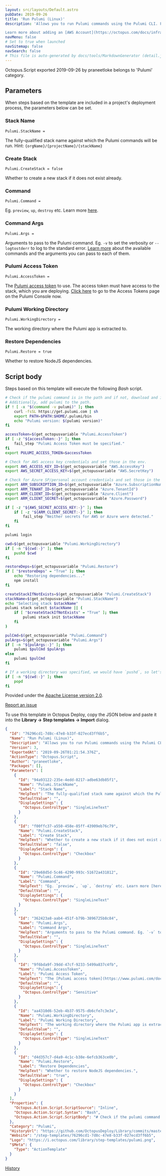 ```yaml
---
layout: src/layouts/Default.astro
pubDate: 2019-09-26
title: 'Run Pulumi (Linux)'
description: 'Allows you to run Pulumi commands using the Pulumi CLI. For Pulumi stacks that deploy AWS resources, make sure your Octopus Project contains a variable called `AWS` of type `AWS Account`. For Pulumi stacks that deploy Azure resources, set the variable `Azure` of type `Azure Subscriptions` (Service Principal).

Learn more about adding an [AWS Account](https://octopus.com/docs/infrastructure/deployment-targets/aws#create-an-aws-account) or [Azure Subscriptions](https://octopus.com/docs/infrastructure/deployment-targets/azure#azure-service-principal) to your Octopus Deploy instance.'
navMenu: false
# Set to true when launched
navSitemap: false
navSearch: false
# This file is auto-generated by docs/tools/MarkdownGenerator (detail.js)
---
```


Octopus.Script exported 2019-09-26 by praneetloke belongs to 'Pulumi' category.

## Parameters

When steps based on the template are included in a project's deployment process, the parameters below can be set.


<div class="param">

### Stack Name

`Pulumi.StackName = `

The fully-qualified stack name against which the Pulumi commands will be run. Hint: `{orgName}/{projectName}/{stackName}`

</div>
        
<div class="param">

### Create Stack

`Pulumi.CreateStack = false`

Whether to create a new stack if it does not exist already.

</div>
        
<div class="param">

### Command

`Pulumi.Command = `

Eg. `preview`, `up`, `destroy` etc. Learn more [here](https://www.pulumi.com/docs/reference/cli/).

</div>
        
<div class="param">

### Command Args

`Pulumi.Args = `

Arguments to pass to the Pulumi command. Eg. `-v` to set the verbosity or `--logtostderr` to log to the standard error. [Learn more](https://www.pulumi.com/docs/reference/cli/) about the available commands and the arguments you can pass to each of them.

</div>
        
<div class="param">

### Pulumi Access Token

`Pulumi.AccessToken = `

The [Pulumi access token](https://www.pulumi.com/docs/intro/console/accounts-and-organizations/accounts/#access-tokens) to use. The access token must have access to the stack, which you are deploying. [Click here](https://app.pulumi.com/account/tokens) to go to the Access Tokens page on the Pulumi Console now.

</div>
        
<div class="param">

### Pulumi Working Directory

`Pulumi.WorkingDirectory = `

The working directory where the Pulumi app is extracted to.

</div>
        
<div class="param">

### Restore Dependencies

`Pulumi.Restore = true`

Whether to restore NodeJS dependencies.

</div>
        

## Script body

Steps based on this template will execute the following *Bash* script.

```bash
# Check if the pulumi command is in the path and if not, download and install it.
# Additionally, add pulumi to the path.
if ! [ -x "$(command -v pulumi)" ]; then
	curl -fsSL https://get.pulumi.com | sh
    export PATH=$PATH:$HOME/.pulumi/bin
	echo "Pulumi version: $(pulumi version)"
fi

accessToken=$(get_octopusvariable "Pulumi.AccessToken")
if [ -z "${accessToken:-}" ]; then
	fail_step "Pulumi Access Token must be specified."
fi
export PULUMI_ACCESS_TOKEN=$accessToken

# Check for AWS access key credentials and set those in the env.
export AWS_ACCESS_KEY_ID=$(get_octopusvariable "AWS.AccessKey")
export AWS_SECRET_ACCESS_KEY=$(get_octopusvariable "AWS.SecretKey")

# Check for Azure SP/personal account credentials and set those in the env.
export ARM_SUBSCRIPTION_ID=$(get_octopusvariable "Azure.SubscriptionNumber")
export ARM_TENANT_ID=$(get_octopusvariable "Azure.TenantId")
export ARM_CLIENT_ID=$(get_octopusvariable "Azure.Client")
export ARM_CLIENT_SECRET=$(get_octopusvariable "Azure.Password")

if [ -z "${AWS_SECRET_ACCESS_KEY:-}" ]; then
	if [ -z "${ARM_CLIENT_SECRET:-}" ]; then
    	fail_step "Neither secrets for AWS or Azure were detected."
    fi
fi

pulumi login

cwd=$(get_octopusvariable "Pulumi.WorkingDirectory")
if [ -n "${cwd:-}" ]; then
	pushd $cwd
fi

restoreDeps=$(get_octopusvariable "Pulumi.Restore")
if [ "$restoreDeps" = "True" ]; then
	echo "Restoring dependencies..."
	npm install
fi

createStackIfNotExists=$(get_octopusvariable "Pulumi.CreateStack")
stackName=$(get_octopusvariable "Pulumi.StackName")
echo "Selecting stack $stackName"
pulumi stack select $stackName || (
	if [ "$createStackIfNotExists" = "True" ]; then
    	pulumi stack init $stackName
    fi
)

pulCmd=$(get_octopusvariable "Pulumi.Command")
pulArgs=$(get_octopusvariable "Pulumi.Args")
if [ -n "${pulArgs:-}" ]; then
	pulumi $pulCmd $pulArgs
else
	pulumi $pulCmd
fi

# If a working directory was specified, we would have `pushd`, so let's `popd` now.
if [ -n "${cwd:-}" ]; then
	popd
fi

```

Provided under the [Apache License version 2.0](https://github.com/OctopusDeploy/Library/blob/master/LICENSE.txt).

[Report an issue](https://github.com/OctopusDeploy/Library/issues/new?assignees=&labels=&projects=&template=bug-report.yml&title=Issue%20with%20Run%20Pulumi%20(Linux)&step-template=Run%20Pulumi%20(Linux))

<div class="get-json">

To use this template in Octopus Deploy, copy the JSON below and paste it into the **Library → Step templates → Import** dialog.

```json
{
  "Id": "76296cd1-7d8c-47e8-b33f-027ecd3ff6b5",
  "Name": "Run Pulumi (Linux)",
  "Description": "Allows you to run Pulumi commands using the Pulumi CLI. For Pulumi stacks that deploy AWS resources, make sure your Octopus Project contains a variable called `AWS` of type `AWS Account`. For Pulumi stacks that deploy Azure resources, set the variable `Azure` of type `Azure Subscriptions` (Service Principal).\n\nLearn more about adding an [AWS Account](https://octopus.com/docs/infrastructure/deployment-targets/aws#create-an-aws-account) or [Azure Subscriptions](https://octopus.com/docs/infrastructure/deployment-targets/azure#azure-service-principal) to your Octopus Deploy instance.",
  "Version": 3,
  "ExportedAt": "2019-09-26T01:21:54.376Z",
  "ActionType": "Octopus.Script",
  "Author": "praneetloke",
  "Packages": [],
  "Parameters": [
    {
      "Id": "94a93122-235e-4edd-8217-adbe63db85f1",
      "Name": "Pulumi.StackName",
      "Label": "Stack Name",
      "HelpText": "The fully-qualified stack name against which the Pulumi commands will be run. Hint: `{orgName}/{projectName}/{stackName}`",
      "DefaultValue": "",
      "DisplaySettings": {
        "Octopus.ControlType": "SingleLineText"
      }
    },
    {
      "Id": "f00ffc37-a550-458e-85ff-43909eb76c79",
      "Name": "Pulumi.CreateStack",
      "Label": "Create Stack",
      "HelpText": "Whether to create a new stack if it does not exist already.",
      "DefaultValue": "false",
      "DisplaySettings": {
        "Octopus.ControlType": "Checkbox"
      }
    },
    {
      "Id": "29e68d5d-5c46-4290-993c-51672a431812",
      "Name": "Pulumi.Command",
      "Label": "Command",
      "HelpText": "Eg. `preview`, `up`, `destroy` etc. Learn more [here](https://www.pulumi.com/docs/reference/cli/).",
      "DefaultValue": "",
      "DisplaySettings": {
        "Octopus.ControlType": "SingleLineText"
      }
    },
    {
      "Id": "362423a8-aab4-451f-b79b-3896725b8c84",
      "Name": "Pulumi.Args",
      "Label": "Command Args",
      "HelpText": "Arguments to pass to the Pulumi command. Eg. `-v` to set the verbosity or `--logtostderr` to log to the standard error. [Learn more](https://www.pulumi.com/docs/reference/cli/) about the available commands and the arguments you can pass to each of them.",
      "DefaultValue": "",
      "DisplaySettings": {
        "Octopus.ControlType": "SingleLineText"
      }
    },
    {
      "Id": "9f6bda9f-39dd-47cf-9233-5499a837c4fb",
      "Name": "Pulumi.AccessToken",
      "Label": "Pulumi Access Token",
      "HelpText": "The [Pulumi access token](https://www.pulumi.com/docs/intro/console/accounts-and-organizations/accounts/#access-tokens) to use. The access token must have access to the stack, which you are deploying. [Click here](https://app.pulumi.com/account/tokens) to go to the Access Tokens page on the Pulumi Console now.",
      "DefaultValue": "",
      "DisplaySettings": {
        "Octopus.ControlType": "Sensitive"
      }
    },
    {
      "Id": "aa4310d6-52eb-4b37-9575-db6cfe7c3e3a",
      "Name": "Pulumi.WorkingDirectory",
      "Label": "Pulumi Working Directory",
      "HelpText": "The working directory where the Pulumi app is extracted to.",
      "DefaultValue": "",
      "DisplaySettings": {
        "Octopus.ControlType": "SingleLineText"
      }
    },
    {
      "Id": "d4d357c7-d4a9-4c1c-b38e-6efcb363ce0b",
      "Name": "Pulumi.Restore",
      "Label": "Restore Dependencies",
      "HelpText": "Whether to restore NodeJS dependencies.",
      "DefaultValue": "true",
      "DisplaySettings": {
        "Octopus.ControlType": "Checkbox"
      }
    }
  ],
  "Properties": {
    "Octopus.Action.Script.ScriptSource": "Inline",
    "Octopus.Action.Script.Syntax": "Bash",
    "Octopus.Action.Script.ScriptBody": "# Check if the pulumi command is in the path and if not, download and install it.\n# Additionally, add pulumi to the path.\nif ! [ -x \"$(command -v pulumi)\" ]; then\n\tcurl -fsSL https://get.pulumi.com | sh\n    export PATH=$PATH:$HOME/.pulumi/bin\n\techo \"Pulumi version: $(pulumi version)\"\nfi\n\naccessToken=$(get_octopusvariable \"Pulumi.AccessToken\")\nif [ -z \"${accessToken:-}\" ]; then\n\tfail_step \"Pulumi Access Token must be specified.\"\nfi\nexport PULUMI_ACCESS_TOKEN=$accessToken\n\n# Check for AWS access key credentials and set those in the env.\nexport AWS_ACCESS_KEY_ID=$(get_octopusvariable \"AWS.AccessKey\")\nexport AWS_SECRET_ACCESS_KEY=$(get_octopusvariable \"AWS.SecretKey\")\n\n# Check for Azure SP/personal account credentials and set those in the env.\nexport ARM_SUBSCRIPTION_ID=$(get_octopusvariable \"Azure.SubscriptionNumber\")\nexport ARM_TENANT_ID=$(get_octopusvariable \"Azure.TenantId\")\nexport ARM_CLIENT_ID=$(get_octopusvariable \"Azure.Client\")\nexport ARM_CLIENT_SECRET=$(get_octopusvariable \"Azure.Password\")\n\nif [ -z \"${AWS_SECRET_ACCESS_KEY:-}\" ]; then\n\tif [ -z \"${ARM_CLIENT_SECRET:-}\" ]; then\n    \tfail_step \"Neither secrets for AWS or Azure were detected.\"\n    fi\nfi\n\npulumi login\n\ncwd=$(get_octopusvariable \"Pulumi.WorkingDirectory\")\nif [ -n \"${cwd:-}\" ]; then\n\tpushd $cwd\nfi\n\nrestoreDeps=$(get_octopusvariable \"Pulumi.Restore\")\nif [ \"$restoreDeps\" = \"True\" ]; then\n\techo \"Restoring dependencies...\"\n\tnpm install\nfi\n\ncreateStackIfNotExists=$(get_octopusvariable \"Pulumi.CreateStack\")\nstackName=$(get_octopusvariable \"Pulumi.StackName\")\necho \"Selecting stack $stackName\"\npulumi stack select $stackName || (\n\tif [ \"$createStackIfNotExists\" = \"True\" ]; then\n    \tpulumi stack init $stackName\n    fi\n)\n\npulCmd=$(get_octopusvariable \"Pulumi.Command\")\npulArgs=$(get_octopusvariable \"Pulumi.Args\")\nif [ -n \"${pulArgs:-}\" ]; then\n\tpulumi $pulCmd $pulArgs\nelse\n\tpulumi $pulCmd\nfi\n\n# If a working directory was specified, we would have `pushd`, so let's `popd` now.\nif [ -n \"${cwd:-}\" ]; then\n\tpopd\nfi\n"
  },
  "Category": "Pulumi",
  "HistoryUrl": "https://github.com/OctopusDeploy/Library/commits/master/step-templates//opt/buildagent/work/75443764cd38076d/step-templates/run-pulumi-on-linux.json",
  "Website": "/step-templates/76296cd1-7d8c-47e8-b33f-027ecd3ff6b5",
  "Logo": "https://i.octopus.com/library/step-templates/pulumi.png",
  "$Meta": {
    "Type": "ActionTemplate"
  }
}
```

[History](https://github.com/OctopusDeploy/Library/commits/master/step-templates/https://github.com/OctopusDeploy/Library/commits/master/step-templates//opt/buildagent/work/75443764cd38076d/step-templates/run-pulumi-on-linux.json)

</div>
